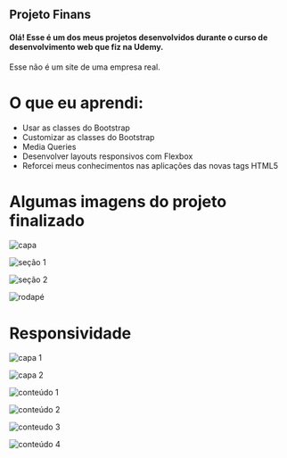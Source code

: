 ## Projeto Finans

#### Olá! Esse é um dos meus projetos desenvolvidos durante o curso de desenvolvimento web que fiz na Udemy.
Esse não é um site de uma empresa real.

# O que eu aprendi:
- Usar as classes do Bootstrap
- Customizar as classes do Bootstrap
- Media Queries
- Desenvolver layouts responsivos com Flexbox
- Reforcei meus conhecimentos nas aplicações das novas tags HTML5

# Algumas imagens do projeto finalizado

![capa](https://github.com/LucasSilvaMarts/Projetos-front-end/blob/master/Projeto%20Finans/Screenshot/capa.png)

![seção 1](https://github.com/LucasSilvaMarts/Projetos-front-end/blob/master/Projeto%20Finans/Screenshot/secao1.png)

![seção 2](https://github.com/LucasSilvaMarts/Projetos-front-end/blob/master/Projeto%20Finans/Screenshot/secao2.png)

![rodapé](https://github.com/LucasSilvaMarts/Projetos-front-end/blob/master/Projeto%20Finans/Screenshot/secao3.png)

# Responsividade

![capa 1](https://github.com/LucasSilvaMarts/Projetos-front-end/blob/master/Projeto%20Finans/Screenshot/responsivo.png)

![capa 2](https://github.com/LucasSilvaMarts/Projetos-front-end/blob/master/Projeto%20Finans/Screenshot/responsivo2.png)

![conteúdo 1](https://github.com/LucasSilvaMarts/Projetos-front-end/blob/master/Projeto%20Finans/Screenshot/responsivo3.png)

![conteúdo 2](https://github.com/LucasSilvaMarts/Projetos-front-end/blob/master/Projeto%20Finans/Screenshot/responsivo4.png)

![conteudo 3](https://github.com/LucasSilvaMarts/Projetos-front-end/blob/master/Projeto%20Finans/Screenshot/responsivo5.png)

![conteúdo 4](https://github.com/LucasSilvaMarts/Projetos-front-end/blob/master/Projeto%20Finans/Screenshot/responsivo6.png)
